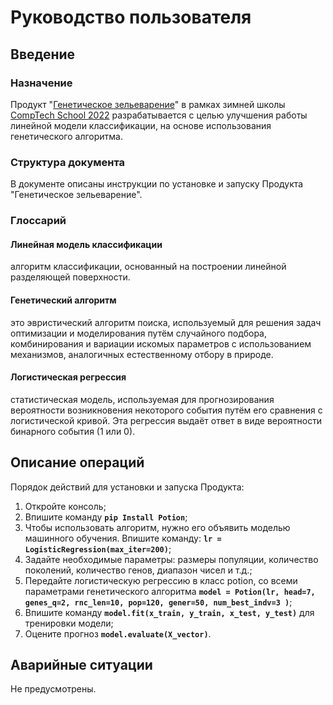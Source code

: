 # Руководство пользователя

## Введение

### Назначение

Продукт "[Генетическое зельеварение](https://github.com/comptech-winter-school/genetic-potioncraft)" в рамках зимней школы [CompTech School 2022](https://comptechschool.com/2022/projects/genetic_algorithm) разрабатывается с целью улучшения работы линейной модели классификации, на основе использования генетического алгоритма.

### Структура документа

В документе описаны инструкции по установке и запуску Продукта "Генетическое зельеварение".

### Глоссарий

#### Линейная модель классификации
алгоритм классификации, основанный на построении линейной разделяющей поверхности. 
#### Генетический алгоритм
это эвристический алгоритм поиска, используемый для решения задач оптимизации и моделирования путём случайного подбора, комбинирования и вариации искомых параметров с использованием механизмов, аналогичных естественному отбору в природе.
#### Логистическая регрессия
статистическая модель, используемая для прогнозирования вероятности возникновения некоторого события путём его сравнения с логистической кривой. Эта регрессия выдаёт ответ в виде вероятности бинарного события (1 или 0).

## Описание операций

Порядок действий для установки и запуска Продукта:
1. Откройте консоль;
2. Впишите команду **`pip Install Potion`**;
3. Чтобы использовать алгоритм, нужно его объявить моделью машинного обучения. Впишите команду: 
**`lr = LogisticRegression(max_iter=200)`**;
4. Задайте необходимые параметры: размеры популяции, количество поколений, количество генов, диапазон чисел и т.д.;
5. Передайте логистическую регрессию в класс potion, со всеми параметрами генетического алгоритма 
**`model = Potion(lr, head=7, genes_q=2, rnc_len=10, pop=120, gener=50, num_best_indv=3 )`**;
6. Впишите команду **`model.fit(x_train, y_train, x_test, y_test)`** для тренировки модели;
7. Оцените прогноз **`model.evaluate(X_vector)`**.

## Аварийные ситуации
Не предусмотрены.
